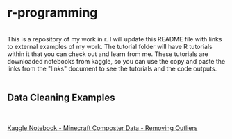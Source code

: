 # r-programming
<br>
This is a repository of my work in r. I will update this README file with links to external examples of my work. The tutorial folder will have R tutorials within it that you can check out and learn from me. These tutorials are downloaded notebooks from kaggle, so you can use the copy and paste the links from the "links" document to see the tutorials and the code outputs.
<br>
<br>
<h2>Data Cleaning Examples</h2> <br>

[Kaggle Notebook - Minecraft Composter Data - Removing Outliers](https://www.kaggle.com/code/bradfordjohnson/cactus-vs-sugarcane?scriptVersionId=101591092) 

